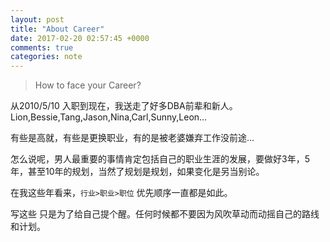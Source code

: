 ```yaml
---
layout: post
title: "About Career"
date: 2017-02-20 02:57:45 +0000
comments: true
categories: note
---
```


>How to face your Career?


从2010/5/10 入职到现在，我送走了好多DBA前辈和新人。
Lion,Bessie,Tang,Jason,Nina,Carl,Sunny,Leon...

有些是高就，有些是更换职业，有的是被老婆嫌弃工作没前途...

怎么说呢，男人最重要的事情肯定包括自己的职业生涯的发展，要做好3年，5年，甚至10年的规划，当然了规划是规划，如果变化是另当别论。

在我这些年看来，`行业>职业>职位` 优先顺序一直都是如此。

写这些 只是为了给自己提个醒。任何时候都不要因为风吹草动而动摇自己的路线和计划。

